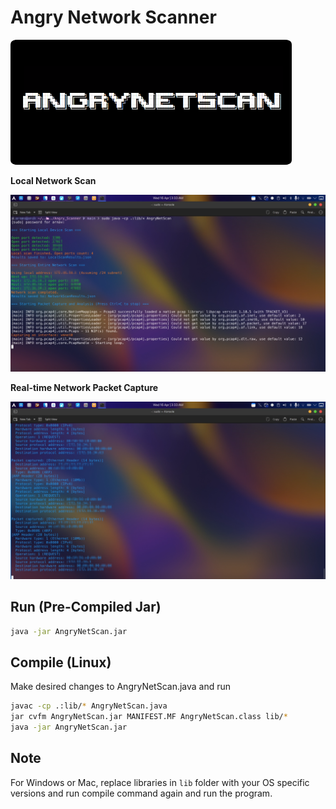 # Angry Network Scanner 
<img src="img/banner.png" width="450" height="200" alt="AngryNetScan">

**Local Network Scan**

![image](img/demo1.png)

**Real-time Network Packet Capture**

![image](img/demo2.png)

## Run (Pre-Compiled Jar)

```bash
java -jar AngryNetScan.jar
```

## Compile (Linux)
Make desired changes to AngryNetScan.java and run
```bash
javac -cp .:lib/* AngryNetScan.java
jar cvfm AngryNetScan.jar MANIFEST.MF AngryNetScan.class lib/*
java -jar AngryNetScan.jar
```

## Note
For Windows or Mac, replace libraries in `lib` folder with your OS specific versions and run compile command again and run the program.
